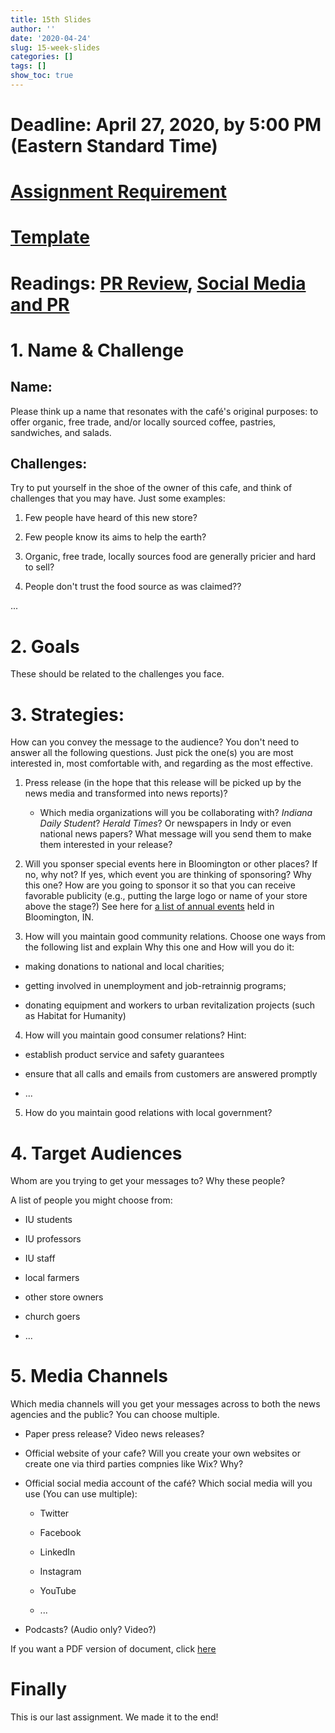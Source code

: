 ```yaml
---
title: 15th Slides
author: ''
date: '2020-04-24'
slug: 15-week-slides
categories: []
tags: []
show_toc: true
---
```


# Deadline: April 27, 2020, by 5:00 PM (Eastern Standard Time)

# [Assignment Requirement](https://c101.netlify.app/assignments/pr-campaign/)

# [Template](https://c101.netlify.app/files/15-week/Template.docx/)

# Readings: [PR Review](https://c101.netlify.app/files/15-week/pr_review.pdf/), [Social Media and PR](https://c101.netlify.app/files/15-week/social_media_pr.pdf/)

# 1. Name & Challenge

## Name: 

Please think up a name that resonates with the café's original purposes: to offer organic, free trade, and/or locally sourced coffee, pastries, sandwiches, and salads.

## Challenges: 
Try to put yourself in the shoe of the owner of this cafe, and think of challenges that you may have. Just some examples: 


1. Few people have heard of this new store?

2. Few people know its aims to help the earth?

3. Organic, free trade, locally sources food are generally pricier and hard to sell?

4. People don't trust the food source as was claimed??

...


# 2. Goals
These should be related to the challenges you face. 

# 3. Strategies:

How can you convey the message to the audience? You don't need to answer all the following questions. Just pick the one(s) you are most interested in, most comfortable with, and regarding as the most effective. 

1. Press release (in the hope that this release will be picked up by the news media and transformed into news reports)?

    - Which media organizations will you be collaborating with? *Indiana Daily Student*? *Herald Times*? Or newspapers in Indy or even national news papers? What message will you send them to make them interested in your release?

2. Will you sponser special events here in Bloomington or other places? If no, why not? If yes, which event you are thinking of sponsoring? Why this one? How are you going to sponsor it so that you can receive favorable publicity (e.g., putting the large logo or name of your store above the stage?) See here for [a list of annual events](https://www.visitbloomington.com/events/annual-events/) held in Bloomington, IN.

3. How will you maintain good community relations. Choose one ways from the following list and explain Why this one and How will you do it: 

- making donations to national and local charities;

- getting involved in unemployment and job-retrainnig programs;

- donating equipment and workers to urban revitalization projects (such as Habitat for Humanity)

4. How will you maintain good consumer relations? Hint: 

- establish product service and safety guarantees

- ensure that all calls and emails from customers are answered promptly

- ...

5. How do you maintain good relations with local government?

# 4. Target Audiences
Whom are you trying to get your messages to? Why these people?

A list of people you might choose from:

- IU students

- IU professors

- IU staff

- local farmers

- other store owners

- church goers

- ...

# 5. Media Channels

Which media channels will you get your messages across to both the news agencies and the public? You can choose multiple. 

- Paper press release? Video news releases?

- Official website of your cafe? Will you create your own websites or create one via third parties compnies like Wix? Why?

- Official social media account of the café? Which social media will you use (You can use multiple): 

  - Twitter

  - Facebook

  - LinkedIn

  - Instagram

  - YouTube

  - ...

- Podcasts? (Audio only? Video?)

If you want a PDF version of document, click [here](/files/15-week/PR_Slides.pdf/)

# Finally

This is our last assignment. We made it to the end!









